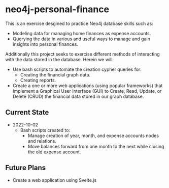 # neo4j-personal-finance
This is an exercise desgined to practice Neo4j database skills such as:
- Modeling data for managing home finances as expense accounts.
- Querying the data in various and useful ways to manage and gain insights into personal finances.

Additionally this project seeks to exercise different methods of interacting with the data stored in the database.  Herein we will:
- Use bash scripts to automate the creation cypher queries for:
  - Creating the financial graph data.
  - Creating reports.
- Create a one or more web applications (using popular frameworks) that implement a Graphical User Interface (GUI) to Create, Read, Update, or Delete (CRUD) the financial data stored in our graph database.


## Current State
- 2022-10-02
  - Bash scripts created to:
    - Manage creation of year, month, and expense accounts nodes and relations.
    - Move balances forward from one month to the next while closing the old expense account.

## Future Plans
- Create a web application using Svelte.js

